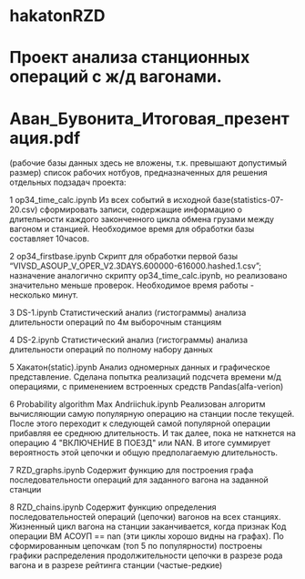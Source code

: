 # hakatonRZD
# Проект анализа станционных операций с ж/д вагонами.
# Аван_Бувонита_Итоговая_презентация.pdf

(рабочие базы данных здесь не вложены, т.к. превышают допустимый размер)
список рабочих нотбуов, предназначенных для решения отдельных подзадач проекта:

 1
op34_time_calc.ipynb
Из всех событий в исходной базе(statistics-07-20.csv) сформировать записи, содержащие информацию о длительности каждого законченного цикла обмена грузами между вагоном и станцией. Необходимое время для обработки базы составляет 10часов.

2
op34_firstbase.ipynb
Скрипт для обработки первой базы “VIVSD_ASOUP_V_OPER_V2.3DAYS.600000-616000.hashed.1.csv”; 
назначение аналогично скрипту op34_time_calc.ipynb, но реализовано значительно меньше проверок. Необходимое время работы - несколько минут.

3
DS-1.ipynb
Статистический анализ (гистограммы) анализа длительности операций по 4м выборочным станциям

4
DS-2.ipynb
Статистический анализ (гистограммы) анализа длительности операций по полному набору данных

5
Хакатон(static).ipynb
Анализ одномерных данных и графическое представление. Сделана попытка реализаций подсчета времени м/д операциями, с применением встроенных средств Pandas(alfa-verion)

6
Probability algorithm Max Andriichuk.ipynb
Реализован алгоритм вычисляющии самую популярную операцию на станции после текущей. После этого переходит к следующей самой популярной операции прибавляя ее среднюю длительность. И так далее, пока не наткнется на операцию 4 "ВКЛЮЧЕНИЕ В ПОЕЗД" или NAN.  В итоге суммирует вероятность этой цепочки и общую предполагаемую длительность.

7
RZD_graphs.ipynb
Содержит функцию для построения графа последовательности операций для заданного вагона на заданной станции

8
RZD_chains.ipynb
Содержит функцию определения последовательностей операций (цепочки) вагонов на всех станциях. Жизненный цикл вагона на станции заканчивается, когда признак Код операции ВМ АСОУП == nan (эти циклы хорошо видны на графах).
По сформированным цепочкам (топ 5 по популярности) построены графики распределения продолжительности цепочки в разрезе рода вагона и в разрезе рейтинга станции (частые-редкие)
